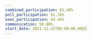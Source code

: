 ```yaml
---
combined_participation: 81.40%
poll_participation: 91.18%
exec_participation: 44.44%
communication: 50.00%
start_date: 2021-11-22T00:00:00.000Z
---
```

